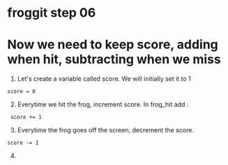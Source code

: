 # froggit step 06

# Now we need to keep score, adding when hit, subtracting when we miss
  
1. Let's create a variable called score. We will initially set it to 1 
```
score = 0
```
2. Everytime we hit the frog, increment score. In frog_hit add :
```
 score += 1
```
3. Everytime the frog goes off the screen, decrement the score. 
```
score -= 1
```
4.

